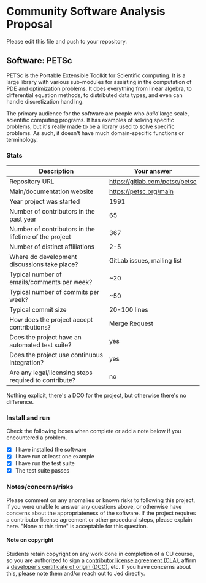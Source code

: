 # Community Software Analysis Proposal
Please edit this file and push to your repository.

## Software: PETSc

PETSc is the Portable Extensible Toolkit for Scientific computing. It is a
large library with various sub-modules for assisting in the computation of PDE
and optimization problems. It does everything from linear algebra, to
differential equation methods, to distributed data types, and even can handle
discretization handling.

The primary audience for the software are people who *build* large scale,
scientific computing programs. It has examples of solving specific problems,
but it's really made to be a library used to solve specific problems. As such,
it doesn't have much domain-specific functions or terminology.

### Stats

| Description | Your answer |
|---------|-----------|
| Repository URL | https://gitlab.com/petsc/petsc |
| Main/documentation website |  https://petsc.org/main  |
| Year project was started |  1991  |
| Number of contributors in the past year | 65 |
| Number of contributors in the lifetime of the project | 367  |
| Number of distinct affiliations |  2-5  |
| Where do development discussions take place? | GitLab issues, mailing list |
| Typical number of emails/comments per week? | ~20 |
| Typical number of commits per week? | ~50 |
| Typical commit size | 20-100 lines |
| How does the project accept contributions? | Merge Request |
| Does the project have an automated test suite? | yes |
| Does the project use continuous integration? | yes |
| Are any legal/licensing steps required to contribute? | no |

Nothing explicit, there's a DCO for the project, but otherwise there's no
difference.

### Install and run

Check the following boxes when complete or add a note below if you
encountered a problem.

- [x] I have installed the software
- [x] I have run at least one example
- [x] I have run the test suite
- [x] The test suite passes

### Notes/concerns/risks

Please comment on any anomalies or known risks to following this
project, if you were unable to answer any questions above, or
otherwise have concerns about the appropriateness of the software.  If
the project requires a contributor license agreement or other
procedural steps, please explain here.  "None at this time" is
acceptable for this question.

#### Note on copyright
Students retain copyright on any work done in completion of a CU
course, so you are authorized to sign a [contributor license
agreement (CLA)](https://en.wikipedia.org/wiki/Contributor_License_Agreement),
affirm a [developer's certificate of
origin (DCO)](https://en.wikipedia.org/wiki/Developer_Certificate_of_Origin),
etc.  If you have concerns about this, please note them and/or reach
out to Jed directly.

